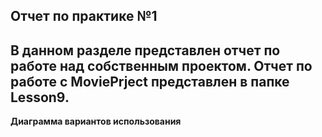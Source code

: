**Отчет по практике №1**
---

В данном разделе представлен отчет по работе над собственным проектом. Отчет по работе с MoviePrject представлен в папке Lesson9.
---

**Диаграмма вариантов использования**
